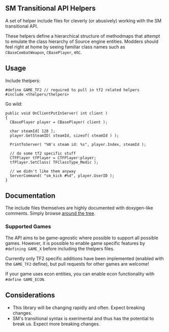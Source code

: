 ## SM Transitional API Helpers

A set of helper include files for cleverly (or abusively) working with the SM transitional API.

These helpers define a hierarchical structure of methodmaps that attempt to emulate the class hierarchy of Source engine entities. Modders should feel right at home by seeing familiar class names such as `CBaseCombatWeapon`, `CBasePlayer`, etc.


## Usage

Include thelpers:

```sourcepawn
#define GAME_TF2 // required to pull in tf2 related helpers
#include <thelpers/thelpers>
```
  
Go wild:

```sourcepawn
public void OnClientPutInServer( int client )
{
  CBasePlayer player = CBasePlayer( client );
  
  char steamId[ 128 ];
  player.GetSteamID( steamId, sizeof( steamId ) );
  
  PrintToServer( "%N's steam id: %s", player.Index, steamId );
  
  // do some tf2 specific stuff
  CTFPlayer tfPlayer = CTFPlayer:player;
  tfPlayer.SetClass( TFClassType_Medic );
  
  // we didn't like them anyway
  ServerCommand( "sm_kick #%d", player.UserID );
}
```


## Documentation

The include files themselves are highly documented with doxygen-like comments. Simply browse [around the tree](https://github.com/VoiDeD/sourcemod-transitional-helpers/tree/master/thelpers).

### Supported Games

The API aims to be game-agnostic where possible to support all possible games. However, it is possible to enable game specific features by `#defining GAME_X` before including the thelpers files.

Currently only TF2 specific additions have been implemented (enabled with the `GAME_TF2` define), but pull requests for other games are welcome!

If your game uses econ entities, you can enable econ functionality with `#define GAME_ECON`.


## Considerations

- This library will be changing rapidly and often. Expect breaking changes.
- SM's transitional syntax is exerimental and thus has the potential to break us. Expect more breaking changes.
